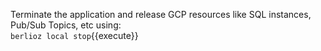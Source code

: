 Terminate the application and release GCP resources like SQL instances, Pub/Sub Topics, etc using:  
`berlioz local stop`{{execute}}
